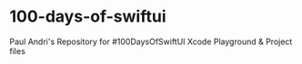 # 100-days-of-swiftui
Paul Andri's Repository for #100DaysOfSwiftUI Xcode Playground &amp; Project files
